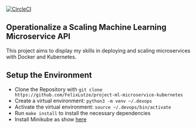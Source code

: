 [![CircleCI](https://circleci.com/gh/FelixLutze/project-ml-microservice-kubernetes.svg?style=svg)](https://circleci.com/gh/FelixLutze/project-ml-microservice-kubernetes)

## Operationalize a Scaling Machine Learning Microservice API

This project aims to display my skills in deploying and scaling microservices with Docker and Kubernetes.

## Setup the Environment

* Clone the Repository with `git clone https://github.com/FelixLutze/project-ml-microservice-kubernetes`
* Create a virtual environment: `python3 -m venv ~/.devops`
* Activate the virtual environment: `source ~/.devops/bin/activate`
* Run `make install` to install the necessary dependencies
* Install Minikube as show <a href="https://kubernetes.io/docs/tasks/tools/install-minikube/">here</a>

